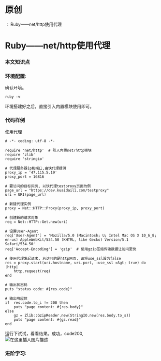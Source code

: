 # 原创
：  Ruby——net/http使用代理

# Ruby——net/http使用代理

### 本文知识点

### 环境配置:

确认环境。

```
ruby -v

```

环境搭建好之后，直接引入内置模块使用即可。

### 代码样例

使用代理

```
# -*- coding: utf-8 -*-

require 'net/http'  # 引入内置net/http模块
require 'zlib'
require 'stringio'

# 代理服务器ip和端口,由快代理提供
proxy_ip = '47.115.5.19'
proxy_port = 16816

# 要访问的目标网页, 以快代理testproxy页面为例
page_url = "https://dev.kuaidaili.com/testproxy"
uri = URI(page_url)

# 新建代理实例
proxy = Net::HTTP::Proxy(proxy_ip, proxy_port)

# 创建新的请求对象 
req = Net::HTTP::Get.new(uri)

# 设置User-Agent
req['User-Agent'] = 'Mozilla/5.0 (Macintosh; U; Intel Mac OS X 10_6_8; en-us) AppleWebKit/534.50 (KHTML, like Gecko) Version/5.1 Safari/534.50'
req['Accept-Encoding'] = 'gzip'  # 使用gzip压缩传输数据让访问更快

# 使用代理发起请求, 若访问的是http网页, 请将use_ssl设为false
res = proxy.start(uri.hostname, uri.port, :use_ssl =&gt; true) do |http|
    http.request(req)
end

# 输出状态码
puts "status code: #{res.code}"

# 输出响应体
if  res.code.to_i != 200 then
    puts "page content: #{res.body}"
else
    gz = Zlib::GzipReader.new(StringIO.new(res.body.to_s))
    puts "page content: #{gz.read}" 
end

```

运行下试试，看看结果。成功，code200,<br/> <img alt="在这里插入图片描述" src="https://i-blog.csdnimg.cn/blog_migrate/5ebe1ae3d4d2cd3d1a965a699819f4e9.png"/>

### 进阶学习:
